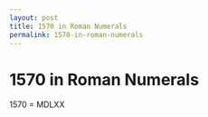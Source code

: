 ```yaml
---
layout: post
title: 1570 in Roman Numerals
permalink: 1570-in-roman-numerals
---
```


# 1570 in Roman Numerals

1570 = MDLXX
